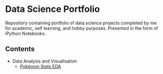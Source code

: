 # Data Science Portfolio
Repository containing portfolio of data science projects completed by me for academic, self learning, and hobby purposes.
Presented in the form of iPython Notebooks.

## Contents
- Data Analysis and Visualisation
  * [Pokémon Stats EDA](https://github.com/Iqrar99/data-science-portfolio/blob/master/Pok%C3%A9mon%20Stats%20EDA.ipynb)
